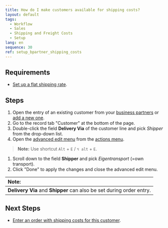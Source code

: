 ```yaml
---
title: How do I make customers available for shipping costs?
layout: default
tags:
  - Workflow
  - Sales
  - Shipping and Freight Costs
  - Setup
lang: en
sequence: 30
ref: setup_bpartner_shipping_costs
---
```


## Requirements
- [Set up a flat shipping rate](Add_product_shipping_costs).

## Steps
1. Open the entry of an existing customer from your [business partners](Menu) or [add a new one](New_business_partner_customer).
1. Go to the record tab "Customer" at the bottom of the page.
1. Double-click the field **Delivery Via** of the customer line and pick *Shipper* from the drop-down list.
1. Open the [advanced edit menu](ViewModes) from the [actions menu](StartAction).
 >**Note:** Use shortcut `Alt` + `E` / `⌥ alt` + `E`.

1. Scroll down to the field **Shipper** and pick *Eigentransport* (=own transport).
1. Click "Done" to apply the changes and close the advanced edit menu.

| **Note:** |
| :--- |
| **Delivery Via** and **Shipper** can also be set during order entry. |

## Next Steps
- [Enter an order with shipping costs for this customer](Sales_order_shipping_costs).
